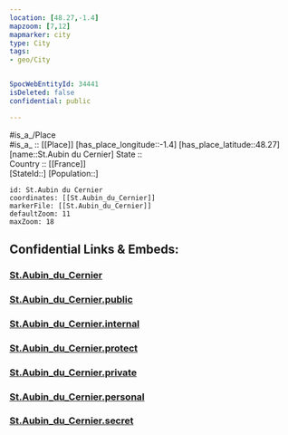 ```yaml
---
location: [48.27,-1.4] 
mapzoom: [7,12] 
mapmarker: city 
type: City
tags:
- geo/City


SpocWebEntityId: 34441
isDeleted: false
confidential: public

---
```

#is_a_/Place  
#is_a_ :: [[Place]] 
[has_place_longitude::-1.4] 
[has_place_latitude::48.27] 
[name::St.Aubin du Cernier] 
State ::  
Country :: [[France]]  
[StateId::] 
[Population::] 



```leaflet
id: St.Aubin du Cernier
coordinates: [[St.Aubin_du_Cernier]] 
markerFile: [[St.Aubin_du_Cernier]] 
defaultZoom: 11 
maxZoom: 18
```


## Confidential Links & Embeds: 

### [St.Aubin_du_Cernier](/_Standards/Earth/Continent/Europe/Europe~West/France/regions~France/Bretagne/departments~Bretagne/Ille-et-Vilaine/communes~Ille-et-Vilaine/Fougères-Vitré/cities~Fougères-Vitré/St.Aubin_du_Cernier.md) 

### [St.Aubin_du_Cernier.public](/_public/Earth/Continent/Europe/Europe~West/France/regions~France/Bretagne/departments~Bretagne/Ille-et-Vilaine/communes~Ille-et-Vilaine/Fougères-Vitré/cities~Fougères-Vitré/St.Aubin_du_Cernier.public.md) 

### [St.Aubin_du_Cernier.internal](/_internal/Earth/Continent/Europe/Europe~West/France/regions~France/Bretagne/departments~Bretagne/Ille-et-Vilaine/communes~Ille-et-Vilaine/Fougères-Vitré/cities~Fougères-Vitré/St.Aubin_du_Cernier.internal.md) 

### [St.Aubin_du_Cernier.protect](/_protect/Earth/Continent/Europe/Europe~West/France/regions~France/Bretagne/departments~Bretagne/Ille-et-Vilaine/communes~Ille-et-Vilaine/Fougères-Vitré/cities~Fougères-Vitré/St.Aubin_du_Cernier.protect.md) 

### [St.Aubin_du_Cernier.private](/_private/Earth/Continent/Europe/Europe~West/France/regions~France/Bretagne/departments~Bretagne/Ille-et-Vilaine/communes~Ille-et-Vilaine/Fougères-Vitré/cities~Fougères-Vitré/St.Aubin_du_Cernier.private.md) 

### [St.Aubin_du_Cernier.personal](/_personal/Earth/Continent/Europe/Europe~West/France/regions~France/Bretagne/departments~Bretagne/Ille-et-Vilaine/communes~Ille-et-Vilaine/Fougères-Vitré/cities~Fougères-Vitré/St.Aubin_du_Cernier.personal.md) 

### [St.Aubin_du_Cernier.secret](/_secret/Earth/Continent/Europe/Europe~West/France/regions~France/Bretagne/departments~Bretagne/Ille-et-Vilaine/communes~Ille-et-Vilaine/Fougères-Vitré/cities~Fougères-Vitré/St.Aubin_du_Cernier.secret.md)

